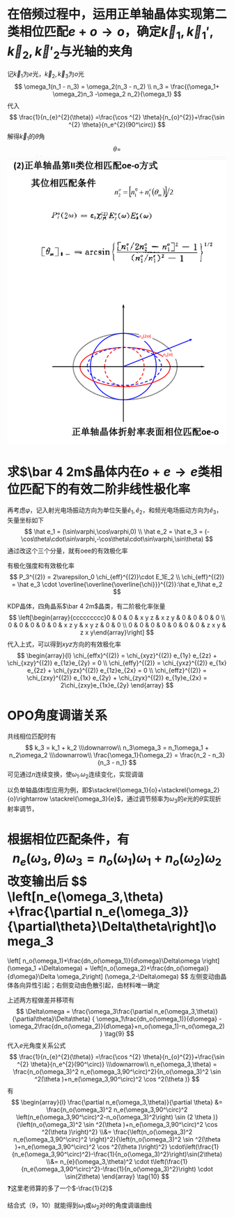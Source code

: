 # 在倍频过程中，运用正单轴晶体实现第二类相位匹配$e+o \rightarrow o$，确定$\vec k_1,\vec k_1',\vec k_2,\vec k'_2$与光轴的夹角

记$\vec k_1$为$e$光，$\vec k_2,\vec k_3$为$o$光
$$
\omega_1(n_1 - n_3) = \omega_2(n_3 - n_2)
\\
n_3 = \frac{(\omega_1+ \omega_2)n_3 -\omega_2 n_2}{\omega_1}
$$
代入
$$
\frac{1}{n_{e}^{2}(\theta)}
=\frac{\cos ^{2} \theta}{n_{o}^{2}}+\frac{\sin ^{2} \theta}{n_e^{2}(90^\circ)}
$$
解得$\vec k_1$的$\theta$角
$$
\theta =
$$
![image-20211110143149820](第四次作业.assets/image-20211110143149820.png)

# 求$\bar 4 2m$晶体内在$o+e\rightarrow e$类相位匹配下的有效二阶非线性极化率

再考虑$\varphi$，记入射光电场振动方向为单位矢量$\hat e_1,\hat e_2$，和频光电场振动方向为$\hat e_3$，矢量坐标如下
$$
\hat e_1 = (\sin\varphi,\cos\varphi,0)
\\
\hat e_2 = \hat e_3 = (-\cos\theta\cdot\sin\varphi,-\cos\theta\cdot\sin\varphi,\sin\theta)
$$
通过改这个三个分量，就有oee的有效极化率

有极化强度和有效极化率
$$
P_3^{(2)} = 2\varepsilon_0 \chi_{eff}^{(2)}\cdot E_1E_2
\\
\chi_{eff}^{(2)} = \hat e_3 \cdot \overline{\overline{\overline{\chi}}}^{(2)}:\hat e_1\hat e_2
$$

KDP晶体，四角晶系$\bar 4 2m$晶类，有二阶极化率张量
$$
\left[\begin{array}{ccccccccc}0 & 0 & 0 & x y z & x z y & 0 & 0 & 0 & 0 \\ 0 & 0 & 0 & 0 & 0 & x z y & x y z & 0 & 0 \\ 0 & 0 & 0 & 0 & 0 & 0 & 0 & z x y & z x y\end{array}\right]
$$
代入上式，可以得到$xyz$方向的有效极化率
$$
\begin{array}{l} 
\chi_{effx}^{(2)} = \chi_{xyz}^{(2)} e_{1y} e_{2z} + \chi_{xzy}^{(2)} e_{1z}e_{2y} = 0
\\
\chi_{effy}^{(2)} = \chi_{yxz}^{(2)} e_{1x} e_{2z} + \chi_{yzx}^{(2)} e_{1z}e_{2x} = 0
\\
\chi_{effz}^{(2)} = \chi_{zxy}^{(2)} e_{1x} e_{2y} + \chi_{zyx}^{(2)} e_{1y}e_{2x} 
= 2\chi_{zxy}e_{1x}e_{2y}
\end{array}
$$

# OPO角度调谐关系

共线相位匹配时有
$$
k_3 = k_1 + k_2
\\\downarrow\\
n_3\omega_3 = n_1\omega_1 + n_2\omega_2
\\\downarrow\\
\frac{\omega_1}{\omega_2} = \frac{n_2 - n_3}{n_3 - n_1}
$$
可见通过$n$连续变换，使$\omega_1.\omega_2$连续变化，实现调谐

以负单轴晶体Ⅰ型应用为例，即$\stackrel{\omega_1}{o}+\stackrel{\omega_2}{o}\rightarrow \stackrel{\omega_3}{e}$，通过调节频率为$\omega_3$的$e$光的$\theta$实现折射率调节，

根据相位匹配条件，有
$$
n_e(\omega_3,\theta) \omega_3 = n_o(\omega_1)\omega_1 + n_o(\omega_2)\omega_2
$$
改变输出后
$$
\left[n_e(\omega_3,\theta) +\frac{\partial n_e(\omega_3)}{\partial\theta}\Delta\theta\right]\omega_3 
= 
\left[ n_o(\omega_1)+\frac{dn_o(\omega_1)}{d\omega}\Delta\omega \right](\omega_1 +\Delta\omega)
+ 
\left[n_o(\omega_2)+\frac{dn_o(\omega)}{d\omega}\Delta \omega_2\right]
(\omega_2-\Delta\omega)
$$
左侧变动由晶体各向异性引起；右侧变动由色散引起，由材料唯一确定

上述两方程做差并移项有
$$
\Delta\omega = 
\frac{\omega_3\frac{\partial n_e(\omega_3,\theta)}{\partial\theta}\Delta\theta}
{
\omega_1\frac{dn_o(\omega_1)}{d\omega} - \omega_2\frac{dn_o(\omega_2)}{d\omega}+n_o(\omega_1)-n_o(\omega_2)
}
\tag{9}
$$
代入$e$光角度关系公式
$$
\frac{1}{n_{e}^{2}(\theta)}
=\frac{\cos ^{2} \theta}{n_{o}^{2}}+\frac{\sin ^{2} \theta}{n_e^{2}(90^\circ)}
\\\downarrow\\
n_e(\omega_3,\theta) = \frac{n_o(\omega_3)^2 n_e(\omega_3,90^\circ)^2}{n_o(\omega_3)^2 \sin ^2(\theta )+n_e(\omega_3,90^\circ)^2 \cos ^2(\theta )}
$$
有
$$
\begin{array}{l} 
\frac{\partial n_e(\omega_3,\theta)}{\partial \theta} 
&= 
\frac{n_o(\omega_3)^2 n_e(\omega_3,90^\circ)^2 \left(n_e(\omega_3,90^\circ)^2-n_o(\omega_3)^2\right) \sin (2 \theta )}{\left(n_o(\omega_3)^2 \sin ^2(\theta )+n_e(\omega_3,90^\circ)^2 \cos ^2(\theta )\right)^2}
\\&=
\frac{\left(n_o(\omega_3)^2 n_e(\omega_3,90^\circ)^2 \right)^2}{\left(n_o(\omega_3)^2 \sin ^2(\theta )+n_e(\omega_3,90^\circ)^2 \cos ^2(\theta )\right)^2} 
\cdot\left(\frac{1}{n_e(\omega_3,90^\circ)^2}-\frac{1}{n_o(\omega_3)^2}\right)\sin(2\theta)
\\&=
n_{e}(\omega_3,\theta)^2 \cdot t\left(\frac{1}{n_e(\omega_3,90^\circ)^2}-\frac{1}{n_o(\omega_3)^2}\right) \cdot \sin(2\theta)
\end{array}
\tag{10}
$$
❓这里老师算的多了一个$-\frac{1}{2}$

结合式（9，10）就能得到$\omega_1$或$\omega_2$对$\theta$的角度调谐曲线

